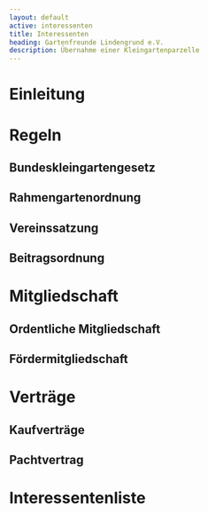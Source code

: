 ```yaml
---
layout: default
active: interessenten
title: Interessenten
heading: Gartenfreunde Lindengrund e.V.
description: Übernahme einer Kleingartenparzelle
---
```


# Einleitung



# Regeln



## Bundeskleingartengesetz



## Rahmengartenordnung



## Vereinssatzung



## Beitragsordnung



# Mitgliedschaft



## Ordentliche Mitgliedschaft



## Fördermitgliedschaft



# Verträge



## Kauf&shy;verträge



## Pacht&shy;vertrag



# Interessenten&shy;liste


